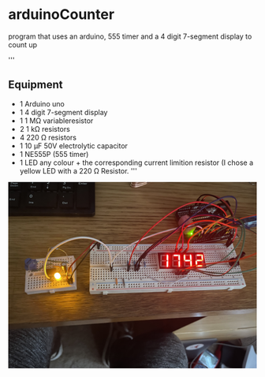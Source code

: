 # arduinoCounter
program that uses an arduino, 555 timer and a 4 digit 7-segment display to count up

'''
## Equipment
- 1 Arduino uno
- 1 4 digit 7-segment display
- 1 1 MΩ variableresistor
- 2 1 kΩ resistors
- 4 220 Ω resistors
- 1 10 μF 50V electrolytic capacitor
- 1 NE555P (555 timer)
- 1 LED any colour + the corresponding current limition resistor (I chose a yellow LED with a 220 Ω Resistor.
'''


![alt text](https://github.com/HappyDogNoise/arduinoCounter/blob/main/counter.jpg)
